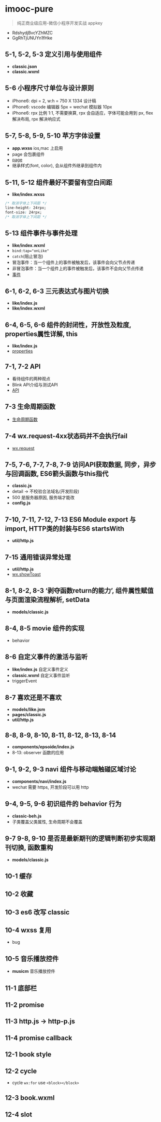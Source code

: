 # imooc-pure

> 纯正商业级应用-微信小程序开发实战 appkey

- RdshydjBvcYZhMZC
- GgRhTjUNUYn1fHke

## 5-1, 5-2, 5-3 定义引用与使用组件

- **classic.json**
- **classic.wxml**

## 5-6 小程序尺寸单位与设计原则

- iPhone6: dpi = 2, w:h = 750 X 1334 设计稿
- iPhone6: vscode 编辑器 5px = wechat 模拟器 10px
- iPhone6: rpx 比例 1:1, 不需要换算, rpx 会自适应，字体可能会用到 px, flex 解决布局, rpx 解决响应式

## 5-7, 5-8, 5-9, 5-10 苹方字体设置

- **app.wxss** ios,mac 上启用
- page 会包裹组件
- [page](https://developers.weixin.qq.com/miniprogram/dev/framework/custom-component/wxml-wxss.html)
- 继承样式(font, color), 会从组件外继承到组件内

## 5-11, 5-12 组件最好不要留有空白间距

- **like/index.wxss**

```css
/* 取消字体上下间距 */
line-height: 24rpx;
font-size: 24rpx;
/* 取消字体上下间距 */
```

## 5-13 组件事件与事件处理

- **like/index.wxml**
- `bind:tap="onLike"`
- `catch`(阻止冒泡)
- 冒泡事件：当一个组件上的事件被触发后，该事件会向父节点传递
- 非冒泡事件：当一个组件上的事件被触发后，该事件不会向父节点传递
- [事件](https://developers.weixin.qq.com/miniprogram/dev/framework/view/wxml/event.html)

## 6-1, 6-2, 6-3 三元表达式与图片切换

- **like/index.js**
- **like/index.wxml**

## 6-4, 6-5, 6-6 组件的封闭性，开放性及粒度, properties属性详解, this

- **like/index.js**
- [properties](https://developers.weixin.qq.com/miniprogram/dev/framework/custom-component/component.html)

## 7-1, 7-2 API

- 看待组件的两种观点
- Blink API介绍与测试API
- [API](https://github.com/fujiale33/old-land-flask-api/blob/master/README.md#HTTP%E7%8A%B6%E6%80%81%E7%A0%81)

## 7-3 生命周期函数

- [生命周期函数](https://developers.weixin.qq.com/miniprogram/dev/framework/app-service/page.html#%E7%94%9F%E5%91%BD%E5%91%A8%E6%9C%9F)

## 7-4 wx.request-4xx状态码并不会执行fail

- [wx.request](https://developers.weixin.qq.com/miniprogram/dev/api/network/request/wx.request.html)

## 7-5, 7-6, 7-7, 7-8, 7-9 访问API获取数据, 同步，异步与回调函数, ES6箭头函数与this指代

- **classic.js**
- detail -> 不校验合法域名(开发阶段)
- 500 是服务器原因, 服务端才能改
- **config.js**

## 7-10, 7-11, 7-12, 7-13 ES6 Module export 与 import, HTTP类的封装与ES6 startsWith

- **util/http.js**

## 7-15 通用错误异常处理

- **util/http.js**
- [wx.showToast](https://developers.weixin.qq.com/miniprogram/dev/api/ui/interaction/wx.showToast.html)

## 8-1, 8-2, 8-3 ‘剥夺函数return的能力’, 组件属性赋值与页面渲染流程解析, setData

- **models/classic.js**

## 8-4, 8-5 movie 组件的实现

- behavior

## 8-6 自定义事件的激活与监听

- **like/index.js** 自定义事件定义
- **classic.wxml** 自定义事件监听
- triggerEvent

## 8-7 喜欢还是不喜欢

- **models/like.jsm**
- **pages/classic.js**
- **util/http.js**

## 8-8, 8-9, 8-10, 8-11, 8-12, 8-13, 8-14

- **components/epsoide/index.js**
- 8-13: observer 函数的应用

## 9-1, 9-2, 9-3 navi 组件与移动端触碰区域讨论

- **components/navi/index.js**
- wechat 需要 https, 开发阶段可以用 http

## 9-4, 9-5, 9-6 初识组件的 behavior 行为

- **classic-beh.js**
- 子类覆盖父类属性, 生命周期不会覆盖

## 9-7 9-8, 9-10 是否是最新期刊的逻辑判断初步实现期刊切换, 函数重构

- **models/classic.js**

## 10-1 缓存

## 10-2 收藏

## 10-3 es6 改写 classic

## 10-4 wxss 复用

- bug

## 10-5 音乐播放控件

- **musicm** 音乐播放控件

## 11-1 底部栏

## 11-2 promise

## 11-3 http.js -> http-p.js

## 11-4 promise callback

## 12-1 book style

## 12-2 cycle

- cycle `wx:for` use `<block></block>`

## 12-3 book.wxml

## 12-4 slot
